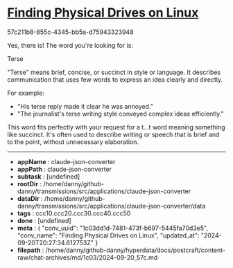 # [Finding Physical Drives on Linux](https://claude.ai/chat/1c03dd1d-7481-473f-b697-5445fa70d3e5)

57c211b8-855c-4345-bb5a-d75943323948

 Yes, there is! The word you're looking for is:

Terse

"Terse" means brief, concise, or succinct in style or language. It describes communication that uses few words to express an idea clearly and directly.

For example:
- "His terse reply made it clear he was annoyed."
- "The journalist's terse writing style conveyed complex ideas efficiently."

This word fits perfectly with your request for a t...t word meaning something like succinct. It's often used to describe writing or speech that is brief and to the point, without unnecessary elaboration.

---

* **appName** : claude-json-converter
* **appPath** : claude-json-converter
* **subtask** : [undefined]
* **rootDir** : /home/danny/github-danny/transmissions/src/applications/claude-json-converter
* **dataDir** : /home/danny/github-danny/transmissions/src/applications/claude-json-converter/data
* **tags** : ccc10.ccc20.ccc30.ccc40.ccc50
* **done** : [undefined]
* **meta** : {
  "conv_uuid": "1c03dd1d-7481-473f-b697-5445fa70d3e5",
  "conv_name": "Finding Physical Drives on Linux",
  "updated_at": "2024-09-20T20:27:34.612753Z"
}
* **filepath** : /home/danny/github-danny/hyperdata/docs/postcraft/content-raw/chat-archives/md/1c03/2024-09-20_57c.md